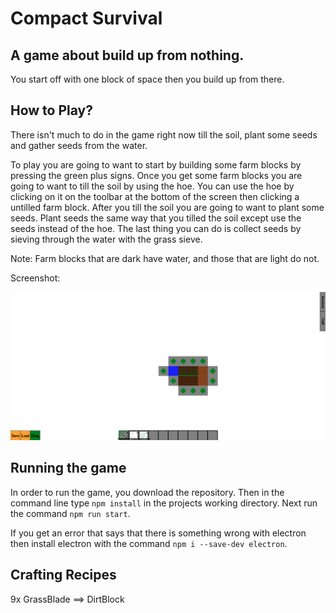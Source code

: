 # Compact Survival

## A game about build up from nothing.

You start off with one block of space then you build up from there.

## How to Play?

There isn't much to do in the game right now till the soil, plant some seeds and gather seeds from the water.

To play you are going to want to start by building some farm blocks by pressing the green plus signs. Once you get some farm blocks you are going to want to till the soil by using the hoe. You can use the hoe by clicking on it on the toolbar at the bottom of the screen then clicking a untilled farm block. After you till the soil you are going to want to plant some seeds. Plant seeds the same way that you tilled the soil except use the seeds instead of the hoe. The last thing you can do is collect seeds by sieving through the water with the grass sieve.

Note: Farm blocks that are dark have water, and those that are light do not.

Screenshot:

![Alt text](screenshots/screenshot1.png?raw=true "Optional Title")


## Running the game

In order to run the game, you download the repository. Then in the command line type ```npm install``` in the projects working directory. Next run the command ```npm run start```.

If you get an error that says that there is something wrong with electron then
install electron with the command ```npm i --save-dev electron```.


## Crafting Recipes

9x GrassBlade ==> DirtBlock
